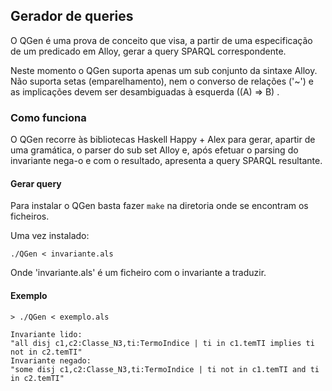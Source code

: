 
## Gerador de queries

O QGen é uma prova de conceito que visa, a partir de uma especificação de um
predicado em Alloy, gerar a query SPARQL correspondente.

Neste momento o QGen suporta apenas um sub conjunto da sintaxe Alloy. Não
suporta setas (emparelhamento), nem o converso de relações ('~') e as
implicações devem ser desambiguadas à esquerda ((A) => B) .


### Como funciona

O QGen recorre às bibliotecas Haskell Happy + Alex para gerar, apartir de uma gramática,
o parser do sub set Alloy e, após efetuar o parsing do invariante nega-o e com o
resultado, apresenta a query SPARQL resultante.

#### Gerar query

Para instalar o QGen basta fazer `make` na diretoria onde se encontram os
ficheiros.

Uma vez instalado:

`./QGen < invariante.als`

Onde 'invariante.als' é um ficheiro com o invariante a traduzir.

#### Exemplo

`> ./QGen < exemplo.als `

```
Invariante lido:
"all disj c1,c2:Classe_N3,ti:TermoIndice | ti in c1.temTI implies ti not in c2.temTI"
Invariante negado:
"some disj c1,c2:Classe_N3,ti:TermoIndice | ti not in c1.temTI and ti in c2.temTI"
```
